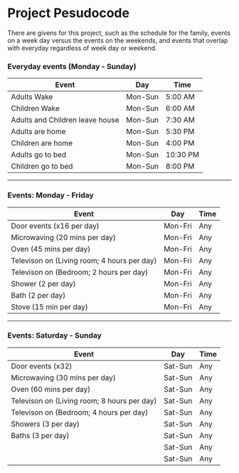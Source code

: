 # Project Pesudocode

There are givens for this project, such as the schedule for the family, events on a week day versus the events on the weekends, and events that overlap with everyday regardless of week day or weekend.

### **Everyday events (Monday - Sunday)**

| Event                           | Day     | Time     |
| ------------------------------- | ------- | -------- |
| Adults Wake                     | Mon-Sun | 5:00 AM  |
| Children Wake                   | Mon-Sun | 6:00 AM  |
| Adults and Children leave house | Mon-Sun | 7:30 AM  |
| Adults are home                 | Mon-Sun | 5:30 PM  |
| Children are home               | Mon-Sun | 4:00 PM  |
| Adults go to bed                | Mon-Sun | 10:30 PM |
| Children go to bed              | Mon-Sun | 8:00 PM  |


---
### **Events: Monday - Friday**

| Event | Day     | Time |
| ----- | ------- | ---- |
| Door events (x16 per day) | Mon-Fri |  Any |
| Microwaving (20 mins per day)      | Mon-Fri | Any  |
| Oven (45 mins per day)      | Mon-Fri | Any   |
| Televison on (Living room; 4 hours per day)     | Mon-Fri | Any   |
| Televison on (Bedroom; 2 hours per day)       | Mon-Fri | Any   |
| Shower (2 per day)     | Mon-Fri | Any   |
| Bath (2 per day)     | Mon-Fri | Any   |
| Stove (15 min per day)     | Mon-Fri | Any   |


---
### **Events: Saturday - Sunday**

| Event | Day     | Time |
| ----- | ------- | ---- |
|  Door events (x32) | Sat-Sun | Any  |
| Microwaving (30 mins per day)      | Sat-Sun | Any   |
| Oven (60 mins per day)     | Sat-Sun | Any  |
| Televison on (Living room; 8 hours per day)      | Sat-Sun | Any   |
| Televison on (Bedroom; 4 hours per day)      | Sat-Sun | Any   |
| Showers (3 per day)     | Sat-Sun | Any   |
| Baths (3 per day)      | Sat-Sun | Any   |
|       | Sat-Sun | Any   |
|       | Sat-Sun | Any   |